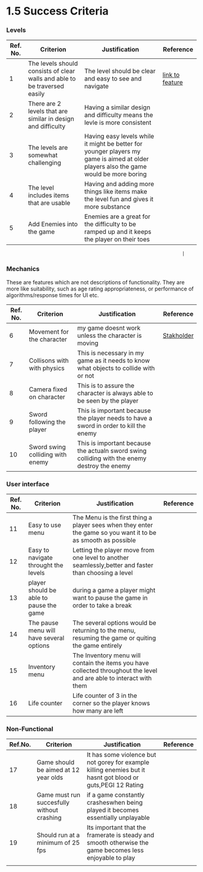 # 1.5 Success Criteria

### Levels

| Ref. No. | Criterion                                                                  | Justification                                                                                                                         | Reference                                               |
| -------- | -------------------------------------------------------------------------- | ------------------------------------------------------------------------------------------------------------------------------------- | ------------------------------------------------------- |
| 1        | The levels should consists of clear walls  and able to be traversed easily | The level should be clear and easy to see and navigate                                                                                | [link to feature](features-of-the-proposed-solution.md) |
| 2        | There are 2 levels that are similar in design and difficulty               | Having a similar design and difficulty means the levle is more consistent                                                             |                                                         |
| 3        | The levels are somewhat challenging                                        | Having easy levels while it might be better for younger players my game is aimed at older players also the game would be more boring  |                                                         |
| 4        | The level includes items that are usable                                   | Having and adding more things like items make the level fun and gives it more substance                                               |                                                         |
| 5        | Add Enemies into the game                                                  | Enemies are a great for the difficulty to be ramped up and it keeps the player on their toes                                          |                                                         |

```
                                                                 |
```

### Mechanics

These are features which are not descriptions of functionality. They are more like suitability, such as age rating appropriateness, or performance of algorithms/response times for UI etc.



| Ref. No. | Criterion                        | Justification                                                                                 | Reference                         |
| -------- | -------------------------------- | --------------------------------------------------------------------------------------------- | --------------------------------- |
| 6        | Movement for the character       | my game doesnt work unless the character is moving                                            | [Stakholder](1.2-stakeholders.md) |
| 7        | Collisons with with physics      | This is necessary in my game as it needs to know what objects to collide with or not          |                                   |
| 8        | Camera fixed on character        | This is to assure the character is always able to be seen by the player                       |                                   |
| 9        | Sword following the player       | This is important because the player needs to have a sword in order to kill the enemy         |                                   |
| 10       | Sword swing colliding with enemy | This is important because the actualn sword swing colliding with the enemy destroy the enemy  |                                   |

### User interface

| Ref. No. | Criterion                                | Justification                                                                                                         | Reference |
| -------- | ---------------------------------------- | --------------------------------------------------------------------------------------------------------------------- | --------- |
| 11       | Easy to use menu                         | The Menu is the first thing a player sees when they enter the game so you want it to be as smooth as possible         |           |
| 12       | Easy to navigate throught the levels     | Letting the player move from one level to another seamlessly,better and faster than choosing a level                  |           |
| 13       | player should be able to pause the game  | during a game a player might want to pause the game in order to take a break                                          |           |
| 14       | The pause menu will have several options | The several options would be returning to the menu, resuming the game or quiting the game entirely                    |           |
| 15       | Inventory menu                           | The Inventory menu will contain the items you have collected throughout the level and are able to interact with them  |           |
| 16       | Life counter                             | Life counter of 3 in the corner so the player knows how many are left                                                 |           |

### Non-Functional

| Ref.No. | Criterion                                   | Justification                                                                                                | Reference |
| ------- | ------------------------------------------- | ------------------------------------------------------------------------------------------------------------ | --------- |
| 17      | Game should be aimed at 12 year olds        | It has some violence but not gorey for example killing enemies but it hasnt got blood or guts,PEGI 12 Rating |           |
| 18      | Game must run succesfully without crashing  | if a game constantly crasheswhen being played it becomes essentially unplayable                              |           |
| 19      | Should run at a minimum of 25 fps           | Its important that the framerate is steady and smooth otherwise the game becomes less enjoyable to play      |           |
|         |                                             |                                                                                                              |           |
